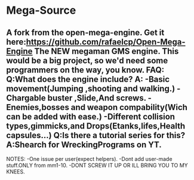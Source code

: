 # Mega-Source
A fork from the open-mega-engine. Get it here:https://github.com/rafaelcp/Open-Mega-Engine
The NEW megaman GMS engine.
This would be a big project, so we'd need some programmers on the way, you know.
FAQ:
Q:What does the engine include?
A:
-Basic movement(Jumping ,shooting and walking.)
-Chargable buster ,Slide,And screws.
-Enemies,bosses and weapon compability(Wich can be added with ease.)
-Different collision types,gimmicks,and Drops(Etanks,lifes,Health capsules...)
Q:Is there a tutorial series for this?
A:Shearch for WreckingPrograms on YT.
------------------------------------
NOTES:
-One issue per user(expect helpers).
-Dont add user-made stuff.ONLY from mm1-10.
-DONT SCREW IT UP OR ILL BRING YOU TO MY KNEES.

